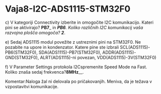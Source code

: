 # Vaja8-I2C-ADS1115-STM32F0

c) V kategoriji Connectivity izberite in omogočite I2C komunikacijo. Kateri pini se
aktivirajo? __PB7___ in ___PB6__. Koliko različnih I2C komunikacij vaša razvojna
plošča omogoča? __2___.

e) Sedaj ADS1115 modul povežite z ustreznimi pini na STM32F0. Ne pozabite na
upore in kondenzator. Katere pine ste izbrali
SCL(ADS1115)-PB6(STM32F0),
SDA(ADS1115)-PB7(STM32F0),
ADDR(ADS1115)-GND(STM32F0),
ALRT(ADS1115)-ni povezan,
VDD(ADS1115)-3V(STM32F0)

f) V Parameter Settings protokola I2Cspremenite Speed Mode na Fast. Koliko
znaša sedaj frekvenca?______8MHz________.

Komentar:Naloga žal ni delovala po pričakovanjih. Meniva, da je težava v vzpostavitvi komunikacije.
